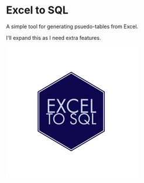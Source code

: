 # Excel to SQL

A simple tool for generating psuedo-tables from Excel.

I'll expand this as I need extra features.

![](images/logo-360x360.png?raw=true)